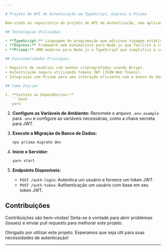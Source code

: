 ```yaml
---

# Projeto de API de Autenticação em TypeScript, Express e Prisma

Bem-vindo ao repositório do projeto de API de Autenticação, uma aplicação desenvolvida utilizando TypeScript, Express e Prisma para fornecer um sistema robusto e seguro de autenticação de usuários.

## Tecnologias Utilizadas

- **TypeScript:** Linguagem de programação que adiciona tipagem estática ao JavaScript, proporcionando um código mais escalável e legível.
- **Express:** Framework web minimalista para Node.js que facilita a criação de APIs RESTful eficientes e flexíveis.
- **Prisma:** ORM moderno para Node.js e TypeScript que simplifica a interação com bancos de dados SQL.

## Funcionalidades Principais

- Registro de usuários com senhas criptografadas usando Bcrypt.
- Autenticação segura utilizando tokens JWT (JSON Web Tokens).
- Integração com Prisma para uma interação eficiente com o banco de dados.

## Como Iniciar

1. **Instale as Dependências:**
   ```bash
   yarn
   ```

2. **Configure as Variáveis de Ambiente:**
   Renomeie o arquivo `.env.example` para `.env` e configure as variáveis necessárias, como a chave secreta para JWT.

3. **Execute a Migração do Banco de Dados:**
   ```bash
   npx prisma migrate dev
   ```

4. **Inicie o Servidor:**
   ```bash
   yarn start
   ```

5. **Endpoints Disponíveis:**
   - `POST /auth-login`: Autentica um usuário e fornece um token JWT.
   - `POST /auth-token`: Authenticação um usuário com base em seu token JWT.

## Contribuições

Contribuições são bem-vindas! Sinta-se à vontade para abrir problemas (issues) e enviar pull requests para melhorar este projeto.

Obrigado por utilizar este projeto. Esperamos que seja útil para suas necessidades de autenticação!

---
```

